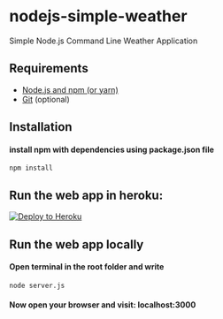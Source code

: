 # nodejs-simple-weather

Simple Node.js Command Line Weather Application

## Requirements

- [Node.js and npm (or yarn)](https://nodejs.org/en/download/)
- [Git](https://git-scm.com/downloads) (optional)

## Installation

#### install npm with dependencies using package.json file

```
npm install
```

## Run the web app in heroku:

[![Deploy to Heroku](https://www.herokucdn.com/deploy/button.png)](https://heroku.com/deploy?template=https://github.com/pablojvidal/nodejs-simple-weather)

## Run the web app locally

#### Open terminal in the root folder and write

```
node server.js

```

#### Now open your browser and visit: localhost:3000
